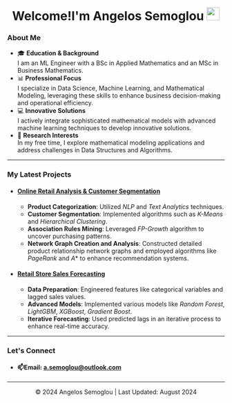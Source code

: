 <h1>
  <div align="center"> Welcome!I'm Angelos Semoglou
    <img src="https://media.giphy.com/media/hvRJCLFzcasrR4ia7z/giphy.gif" width="30px"/>
  </h1>

### About Me 

- 🎓 **Education & Background**  
  I am an ML Engineer with a BSc in Applied Mathematics and an MSc in Business Mathematics.
- 📊 **Professional Focus**  
   I specialize in Data Science, Machine Learning, and Mathematical Modeling, leveraging these skills to enhance business decision-making and operational efficiency.
- 💻 **Innovative Solutions**  
   I actively integrate sophisticated mathematical models with advanced machine learning techniques to develop innovative solutions.
- 🔬 **Research Interests**  
   In my free time, I explore mathematical modeling applications and address challenges in Data Structures and Algorithms.

***

### My Latest Projects

- #### [Online Retail Analysis & Customer Segmentation](https://github.com/semoglou/Machine-Learning-Customer-Segmentation)
  - **Product Categorization**: Utilized *NLP* and *Text Analytics* techniques.
  - **Customer Segmentation**: Implemented algorithms such as *K-Means* and *Hierarchical Clustering*.
  - **Association Rules Mining**: Leveraged *FP-Growth* algorithm to uncover purchasing patterns.
  - **Network Graph Creation and Analysis**: Constructed detailed product relationship network graphs and employed algorithms like *PageRank* and *A** to enhance recommendation systems.

- #### [Retail Store Sales Forecasting](https://github.com/semoglou/Retail-Store-Sales-Forecasting)
  - **Data Preparation**: Engineered features like categorical variables and lagged sales values.
  - **Advanced Models**: Implemented various models like *Random Forest*, *LightGBM*, *XGBoost*, *Gradient Boost*.
  - **Iterative Forecasting**: Used predicted lags in an iterative process to enhance real-time accuracy.

***

### Let's Connect
- #### 📫Email: [a.semoglou@outlook.com](mailto:a.semoglou@outlook.com)

</div>

<footer>
  <hr>
  <p align="center">© 2024 Angelos Semoglou | Last Updated: August 2024</p>
</footer>
